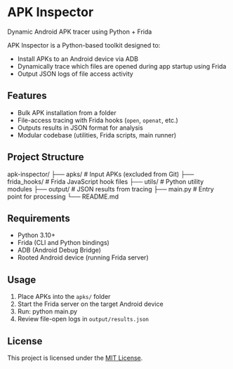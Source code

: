 # APK Inspector

Dynamic Android APK tracer using Python + Frida

APK Inspector is a Python-based toolkit designed to:
- Install APKs to an Android device via ADB
- Dynamically trace which files are opened during app startup using Frida
- Output JSON logs of file access activity

## Features

- Bulk APK installation from a folder
- File-access tracing with Frida hooks (`open`, `openat`, etc.)
- Outputs results in JSON format for analysis
- Modular codebase (utilities, Frida scripts, main runner)

## Project Structure

apk-inspector/
├── apks/ # Input APKs (excluded from Git)
├── frida_hooks/ # Frida JavaScript hook files
├── utils/ # Python utility modules
├── output/ # JSON results from tracing
├── main.py # Entry point for processing
└── README.md

## Requirements

- Python 3.10+
- Frida (CLI and Python bindings)
- ADB (Android Debug Bridge)
- Rooted Android device (running Frida server)

## Usage

1. Place APKs into the `apks/` folder  
2. Start the Frida server on the target Android device  
3. Run: python main.py
4. Review file-open logs in `output/results.json`

## License

This project is licensed under the [MIT License](LICENSE).




